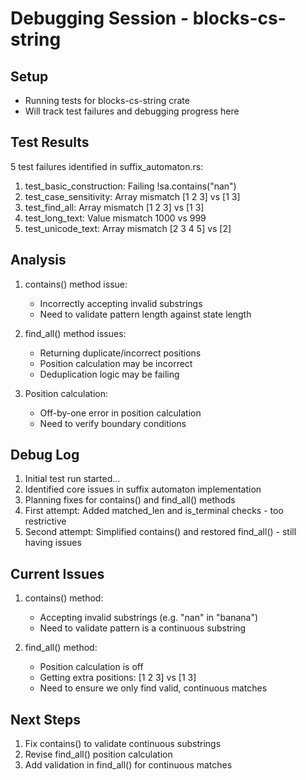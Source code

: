 # Debugging Session - blocks-cs-string

## Setup
- Running tests for blocks-cs-string crate
- Will track test failures and debugging progress here

## Test Results
5 test failures identified in suffix_automaton.rs:
1. test_basic_construction: Failing !sa.contains("nan")
2. test_case_sensitivity: Array mismatch [1 2 3] vs [1 3]
3. test_find_all: Array mismatch [1 2 3] vs [1 3]
4. test_long_text: Value mismatch 1000 vs 999
5. test_unicode_text: Array mismatch [2 3 4 5] vs [2]

## Analysis
1. contains() method issue:
   - Incorrectly accepting invalid substrings
   - Need to validate pattern length against state length

2. find_all() method issues:
   - Returning duplicate/incorrect positions
   - Position calculation may be incorrect
   - Deduplication logic may be failing

3. Position calculation:
   - Off-by-one error in position calculation
   - Need to verify boundary conditions

## Debug Log
1. Initial test run started...
2. Identified core issues in suffix automaton implementation
3. Planning fixes for contains() and find_all() methods
4. First attempt: Added matched_len and is_terminal checks - too restrictive
5. Second attempt: Simplified contains() and restored find_all() - still having issues

## Current Issues
1. contains() method:
   - Accepting invalid substrings (e.g. "nan" in "banana")
   - Need to validate pattern is a continuous substring

2. find_all() method:
   - Position calculation is off
   - Getting extra positions: [1 2 3] vs [1 3]
   - Need to ensure we only find valid, continuous matches

## Next Steps
1. Fix contains() to validate continuous substrings
2. Revise find_all() position calculation
3. Add validation in find_all() for continuous matches
